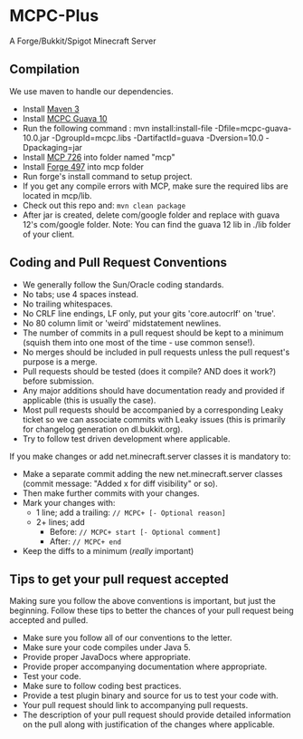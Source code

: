 MCPC-Plus
===========

A Forge/Bukkit/Spigot Minecraft Server

Compilation
-----------

We use maven to handle our dependencies.

* Install [Maven 3](http://maven.apache.org/download.html)
* Install [MCPC Guava 10](http://www.mediafire.com/download.php?1bcr7suu6sqo9cp)
* Run the following command : mvn install:install-file -Dfile=mcpc-guava-10.0.jar -DgroupId=mcpc.libs -DartifactId=guava -Dversion=10.0 -Dpackaging=jar
* Install [MCP 726](http://mcp.ocean-labs.de/index.php/MCP_Releases) into folder named "mcp"
* Install [Forge 497](http://adf.ly/673885/http://files.minecraftforge.net/minecraftforge/minecraftforge-src-1.4.7-6.6.0.497.zip) into mcp folder
* Run forge's install command to setup project.
* If you get any compile errors with MCP, make sure the required libs are located in mcp/lib.
* Check out this repo and: `mvn clean package`
* After jar is created, delete com/google folder and replace with guava 12's com/google folder. Note: You can find the guava 12 lib in ./lib folder of your client.

Coding and Pull Request Conventions
-----------

* We generally follow the Sun/Oracle coding standards.
* No tabs; use 4 spaces instead.
* No trailing whitespaces.
* No CRLF line endings, LF only, put your gits 'core.autocrlf' on 'true'.
* No 80 column limit or 'weird' midstatement newlines.
* The number of commits in a pull request should be kept to a minimum (squish them into one most of the time - use common sense!).
* No merges should be included in pull requests unless the pull request's purpose is a merge.
* Pull requests should be tested (does it compile? AND does it work?) before submission.
* Any major additions should have documentation ready and provided if applicable (this is usually the case).
* Most pull requests should be accompanied by a corresponding Leaky ticket so we can associate commits with Leaky issues (this is primarily for changelog generation on dl.bukkit.org).
* Try to follow test driven development where applicable.

If you make changes or add net.minecraft.server classes it is mandatory to:

* Make a separate commit adding the new net.minecraft.server classes (commit message: "Added x for diff visibility" or so).
* Then make further commits with your changes.
* Mark your changes with:
    * 1 line; add a trailing: `// MCPC+ [- Optional reason]`
    * 2+ lines; add
        * Before: `// MCPC+ start [- Optional comment]`
        * After: `// MCPC+ end`
* Keep the diffs to a minimum (*really* important)

Tips to get your pull request accepted
-----------
Making sure you follow the above conventions is important, but just the beginning. Follow these tips to better the chances of your pull request being accepted and pulled.

* Make sure you follow all of our conventions to the letter.
* Make sure your code compiles under Java 5.
* Provide proper JavaDocs where appropriate.
* Provide proper accompanying documentation where appropriate.
* Test your code.
* Make sure to follow coding best practices.
* Provide a test plugin binary and source for us to test your code with.
* Your pull request should link to accompanying pull requests.
* The description of your pull request should provide detailed information on the pull along with justification of the changes where applicable.